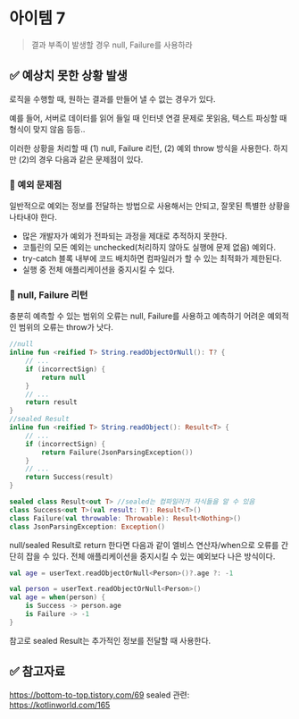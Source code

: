 # 아이템 7
> 결과 부족이 발생할 경우 null, Failure를 사용하라

## ✅ 예상치 못한 상황 발생
로직을 수행할 때, 원하는 결과를 만들어 낼 수 없는 경우가 있다.

예를 들어, 서버로 데이터를 읽어 들일 때 인터넷 연결 문제로 못읽음, 텍스트 파싱할 때 형식이 맞지 않음 등등..

이러한 상황을 처리할 때 (1) null, Failure 리턴, (2) 예외 throw 방식을 사용한다. 하지만 (2)의 경우 다음과 같은 문제점이 있다.

### 🔗 예외 문제점
일반적으로 예외는 정보를 전달하는 방법으로 사용해서는 안되고, 잘못된 특별한 상황을 나타내야 한다.
* 많은 개발자가 예외가 전파되는 과정을 제대로 추적하지 못한다.
* 코틀린의 모든 예외는 unchecked(처리하지 않아도 실행에 문제 없음) 예외다.
* try-catch 블록 내부에 코드 배치하면 컴파일러가 할 수 있는 최적화가 제한된다.
* 실행 중 전체 애플리케이션을 중지시킬 수 있다.

### 🔗 null, Failure 리턴
충분히 예측할 수 있는 범위의 오류는 null, Failure를 사용하고 예측하기 어려운 예외적인 범위의 오류는 throw가 낫다.

```kotlin
//null
inline fun <reified T> String.readObjectOrNull(): T? {
    // ...
    if (incorrectSign) {
        return null
    }
    // ...
    return result
}
//sealed Result
inline fun <reified T> String.readObject(): Result<T> {
    // ...
    if (incorrectSign) {
        return Failure(JsonParsingException())
    }
    // ...
    return Success(result)
}

sealed class Result<out T> //sealed는 컴파일러가 자식들을 알 수 있음 
class Success<out T>(val result: T): Result<T>()
class Failure(val throwable: Throwable): Result<Nothing>()
class JsonParsingException: Exception()
```
null/sealed Result로 return 한다면 다음과 같이 엘비스 연산자/when으로 오류를 간단히 잡을 수 있다. 전체 애플리케이션을 중지시킬 수 있는 예외보다 나은 방식이다.

```kotlin
val age = userText.readObjectOrNull<Person>()?.age ?: -1
```

```kotlin
val person = userText.readObjectOrNull<Person>()
val age = when(person) {
    is Success -> person.age
    is Failure -> -1
}
```

참고로 sealed Result는 추가적인 정보를 전달할 때 사용한다.

## ✅ 참고자료
https://bottom-to-top.tistory.com/69
sealed 관련: https://kotlinworld.com/165